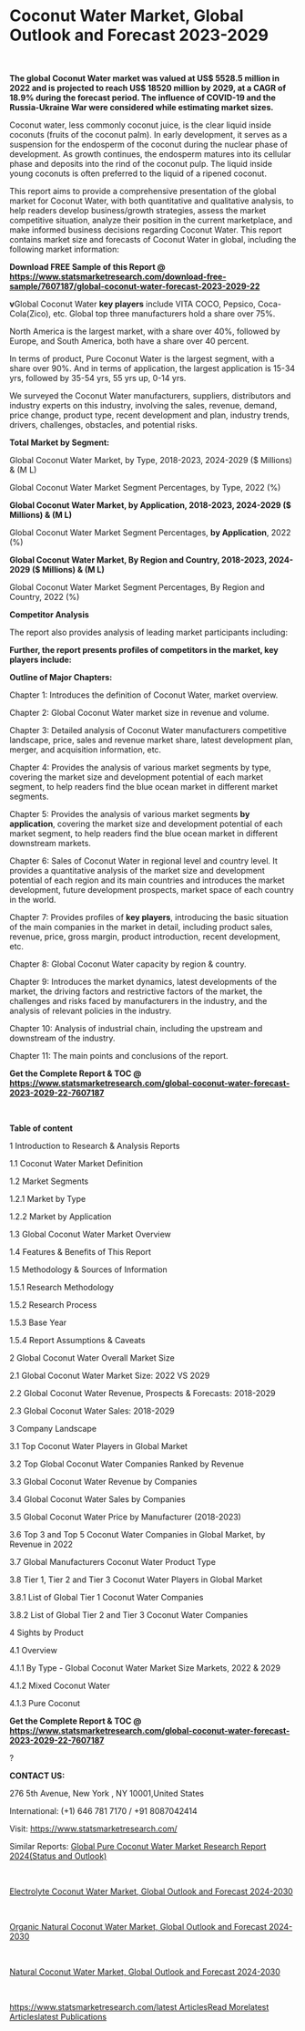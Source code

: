 <h1>Coconut Water Market, Global Outlook and Forecast 2023-2029</h1><br/><p><strong>The global Coconut Water market was valued at US$ 5528.5 million in 2022 and is projected to reach US$ 18520 million by 2029, at a <strong>CAGR</strong> of 18.9% during the forecast period. The influence of COVID-19 and the Russia-Ukraine War were considered while estimating market sizes.</strong></p>
 
 
 
 <p>Coconut water, less commonly coconut juice, is the clear liquid inside coconuts (fruits of the coconut palm). In early development, it serves as a suspension for the endosperm of the coconut during the nuclear phase of development. As growth continues, the endosperm matures into its cellular phase and deposits into the rind of the coconut pulp. The liquid inside young coconuts is often preferred to the liquid of a ripened coconut.</p>
 
 
 
 <p>This report aims to provide a comprehensive presentation of the global market for Coconut Water, with both quantitative and qualitative analysis, to help readers develop business/growth strategies, assess the market competitive situation, analyze their position in the current marketplace, and make informed business decisions regarding Coconut Water. This report contains market size and forecasts of Coconut Water in global, including the following market information:</p>
 
 
 
 <p><strong>Download FREE Sample of this Report @ <a href="https://www.statsmarketresearch.com/download-free-sample/7607187/global-coconut-water-forecast-2023-2029-22">https://www.statsmarketresearch.com/download-free-sample/7607187/global-coconut-water-forecast-2023-2029-22</a></strong></p>
 
 
 
 <p><strong>v</strong>Global Coconut Water <strong>key players</strong> include VITA COCO, Pepsico, Coca-Cola(Zico), etc. Global top three manufacturers hold a share over 75%.</p>
 
 
 
 <p>North America is the largest market, with a share over 40%, followed by Europe, and South America, both have a share over 40 percent.</p>
 
 
 
 <p>In terms of product, Pure Coconut Water is the largest segment, with a share over 90%. And in terms of application, the largest application is 15-34 yrs, followed by 35-54 yrs, 55 yrs up, 0-14 yrs.</p>
 
 
 
 <p>We surveyed the Coconut Water manufacturers, suppliers, distributors and industry experts on this industry, involving the sales, revenue, demand, price change, product type, recent development and plan, industry trends, drivers, challenges, obstacles, and potential risks.</p>
 
 
 
 <p><strong>Total Market by Segment:</strong></p>
 
 
 
 <p>Global Coconut Water Market, by Type, 2018-2023, 2024-2029 ($ Millions) & (M L)</p>
 
 
 
 <p>Global Coconut Water Market Segment Percentages, by Type, 2022 (%)</p>
 
 
 
 <p><strong>Global Coconut Water Market, <strong>by Application</strong>, 2018-2023, 2024-2029 ($ Millions) & (M L)</strong></p>
 
 
 
 <p>Global Coconut Water Market Segment Percentages, <strong>by Application</strong>, 2022 (%)</p>
 
 
 
 <p><strong>Global Coconut Water Market, By Region and Country, 2018-2023, 2024-2029 ($ Millions) & (M L)</strong></p>
 
 
 
 <p>Global Coconut Water Market Segment Percentages, By Region and Country, 2022 (%)</p>
 
 
 
 <p><strong>Competitor Analysis</strong></p>
 
 
 
 <p>The report also provides analysis of leading market participants including:</p>
 
 
 
 <p><strong>Further, the report presents profiles of competitors in the market, <strong>key players</strong> include:</strong></p>
 
 
 
 <p><strong>Outline of Major Chapters:</strong></p>
 
 
 
 <p>Chapter 1: Introduces the definition of Coconut Water, market overview.</p>
 
 
 
 <p>Chapter 2: Global Coconut Water market size in revenue and volume.</p>
 
 
 
 <p>Chapter 3: Detailed analysis of Coconut Water manufacturers competitive landscape, price, sales and revenue market share, latest development plan, merger, and acquisition information, etc.</p>
 
 
 
 <p>Chapter 4: Provides the analysis of various market segments by type, covering the market size and development potential of each market segment, to help readers find the blue ocean market in different market segments.</p>
 
 
 
 <p>Chapter 5: Provides the analysis of various market segments <strong>by application</strong>, covering the market size and development potential of each market segment, to help readers find the blue ocean market in different downstream markets.</p>
 
 
 
 <p>Chapter 6: Sales of Coconut Water in regional level and country level. It provides a quantitative analysis of the market size and development potential of each region and its main countries and introduces the market development, future development prospects, market space of each country in the world.</p>
 
 
 
 <p>Chapter 7: Provides profiles of <strong>key players</strong>, introducing the basic situation of the main companies in the market in detail, including product sales, revenue, price, gross margin, product introduction, recent development, etc.</p>
 
 
 
 <p>Chapter 8: Global Coconut Water capacity by region & country.</p>
 
 
 
 <p>Chapter 9: Introduces the market dynamics, latest developments of the market, the driving factors and restrictive factors of the market, the challenges and risks faced by manufacturers in the industry, and the analysis of relevant policies in the industry.</p>
 
 
 
 <p>Chapter 10: Analysis of industrial chain, including the upstream and downstream of the industry.</p>
 
 
 
 <p>Chapter 11: The main points and conclusions of the report.</p>
 
 
 
 <div><b>Get the Complete Report & TOC @ <a href="https://www.statsmarketresearch.com/global-coconut-water-forecast-2023-2029-22-7607187">https://www.statsmarketresearch.com/global-coconut-water-forecast-2023-2029-22-7607187</a></b></div>
 
 
 
 <p><br />
 
 <b>Table of content</b></p>
 
 
 
 <p>1 Introduction to Research & Analysis Reports<br />
 
 1.1 Coconut Water Market Definition<br />
 
 1.2 Market Segments<br />
 
 1.2.1 Market by Type<br />
 
 1.2.2 Market by Application<br />
 
 1.3 Global Coconut Water Market Overview<br />
 
 1.4 Features & Benefits of This Report<br />
 
 1.5 Methodology & Sources of Information<br />
 
 1.5.1 Research Methodology<br />
 
 1.5.2 Research Process<br />
 
 1.5.3 Base Year<br />
 
 1.5.4 Report Assumptions & Caveats<br />
 
 2 Global Coconut Water Overall Market Size<br />
 
 2.1 Global Coconut Water Market Size: 2022 VS 2029<br />
 
 2.2 Global Coconut Water Revenue, Prospects & Forecasts: 2018-2029<br />
 
 2.3 Global Coconut Water Sales: 2018-2029<br />
 
 3 Company Landscape<br />
 
 3.1 Top Coconut Water Players in Global Market<br />
 
 3.2 Top Global Coconut Water Companies Ranked by Revenue<br />
 
 3.3 Global Coconut Water Revenue by Companies<br />
 
 3.4 Global Coconut Water Sales by Companies<br />
 
 3.5 Global Coconut Water Price by Manufacturer (2018-2023)<br />
 
 3.6 Top 3 and Top 5 Coconut Water Companies in Global Market, by Revenue in 2022<br />
 
 3.7 Global Manufacturers Coconut Water Product Type<br />
 
 3.8 Tier 1, Tier 2 and Tier 3 Coconut Water Players in Global Market<br />
 
 3.8.1 List of Global Tier 1 Coconut Water Companies<br />
 
 3.8.2 List of Global Tier 2 and Tier 3 Coconut Water Companies<br />
 
 4 Sights by Product<br />
 
 4.1 Overview<br />
 
 4.1.1 By Type - Global Coconut Water Market Size Markets, 2022 & 2029<br />
 
 4.1.2 Mixed Coconut Water<br />
 
 4.1.3 Pure Coconut</p>
 
 
 
 <div><b>Get the Complete Report & TOC @ <a href="https://www.statsmarketresearch.com/global-coconut-water-forecast-2023-2029-22-7607187">https://www.statsmarketresearch.com/global-coconut-water-forecast-2023-2029-22-7607187</a></b></div>
 
 
 
 <p>? </p>
 
 
 
 <p><b>CONTACT US:</b><br />
 
 276 5th Avenue, New York , NY 10001,United States<br />
 
 International: (+1) 646 781 7170 / +91 8087042414<br />
 
 Visit: <a href="https://www.statsmarketresearch.com/">https://www.statsmarketresearch.com/</a><br />
 
 Similar Reports: <a href="https://www.statsmarketresearch.com/global-coconut-water-forecast-2023-2029-22-7607187">Global Pure Coconut Water Market Research Report 2024(Status and Outlook)</a><br />
 
 <br />
 
 <a href="https://www.statsmarketresearch.com/global-coconut-water-forecast-2023-2029-22-7607187">Electrolyte Coconut Water Market, Global Outlook and Forecast 2024-2030</a><br />
 
 <br />
 
 <a href="https://www.statsmarketresearch.com/global-coconut-water-forecast-2023-2029-22-7607187">Organic Natural Coconut Water Market, Global Outlook and Forecast 2024-2030</a><br />
 
 <br />
 
 <a href="https://www.statsmarketresearch.com/global-coconut-water-forecast-2023-2029-22-7607187">Natural Coconut Water Market, Global Outlook and Forecast 2024-2030</a><br />
 
 <br />
 
 <a href="https://gyeongbokgung.com">https://www.statsmarketresearch.com/</a><a href="https://hallyeomaritime.com">latest Articles</a><a href="https://jingwansa.com">Read More</a><a href="https://nguoiviet.jp/">latest Articles</a><a href="https://www.intelmarketresearch.com/">latest Publications</a></p>